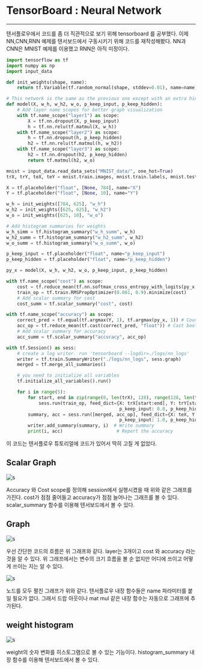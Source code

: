 # TensorBoard : Neural Network
-----------------------------------------------------
텐서플로우에서 코드를 좀 더 직관적으로 보기 위해 tensorboard 를 공부했다.
이제 NN,CNN,RNN 예제를 텐서보드에서 구동시키기 위해 코드를 재작성해봤다.
NN과 CNN은 MNIST 예제를 이용했고 RNN은 아직 미정이다.

```python
import tensorflow as tf
import numpy as np
import input_data

def init_weights(shape, name):
    return tf.Variable(tf.random_normal(shape, stddev=0.01), name=name)

# This network is the same as the previous one except with an extra hidden layer + dropout
def model(X, w_h, w_h2, w_o, p_keep_input, p_keep_hidden):
    # Add layer name scopes for better graph visualization
    with tf.name_scope("layer1") as scope:
        X = tf.nn.dropout(X, p_keep_input)
        h = tf.nn.relu(tf.matmul(X, w_h))
    with tf.name_scope("layer2") as scope:
        h = tf.nn.dropout(h, p_keep_hidden)
        h2 = tf.nn.relu(tf.matmul(h, w_h2))
    with tf.name_scope("layer3") as scope:
        h2 = tf.nn.dropout(h2, p_keep_hidden)
        return tf.matmul(h2, w_o)

mnist = input_data.read_data_sets("MNIST_data/", one_hot=True)
trX, trY, teX, teY = mnist.train.images, mnist.train.labels, mnist.test.images, mnist.test.labels

X = tf.placeholder("float", [None, 784], name="X")
Y = tf.placeholder("float", [None, 10], name="Y")

w_h = init_weights([784, 625], "w_h")
w_h2 = init_weights([625, 625], "w_h2")
w_o = init_weights([625, 10], "w_o")

# Add histogram summaries for weights
w_h_simm = tf.histogram_summary("w_h_summ", w_h)
w_h2_summ = tf.histogram_summary("w_h2_summ", w_h2)
w_o_summ = tf.histogram_summary("w_o_summ", w_o)

p_keep_input = tf.placeholder("float", name="p_keep_input")
p_keep_hidden = tf.placeholder("float", name="p_keep_hidden")

py_x = model(X, w_h, w_h2, w_o, p_keep_input, p_keep_hidden)

with tf.name_scope("cost") as scope:
    cost = tf.reduce_mean(tf.nn.softmax_cross_entropy_with_logits(py_x, Y))
    train_op = tf.train.RMSPropOptimizer(0.001, 0.9).minimize(cost)
    # Add scalar summary for cost
    cost_summ = tf.scalar_summary("cost", cost)

with tf.name_scope("accuracy") as scope:
    correct_pred = tf.equal(tf.argmax(Y, 1), tf.argmax(py_x, 1)) # Count correct predictions
    acc_op = tf.reduce_mean(tf.cast(correct_pred, "float")) # Cast boolean to float to average
    # Add scalar summary for accuracy
    acc_summ = tf.scalar_summary("accuracy", acc_op)

with tf.Session() as sess:
    # create a log writer. run 'tensorboard --logdir=./logs/nn_logs'
    writer = tf.train.SummaryWriter("./logs/nn_logs", sess.graph)
    merged = tf.merge_all_summaries()

    # you need to initialize all variables
    tf.initialize_all_variables().run()

    for i in range(5):
        for start, end in zip(range(0, len(trX), 128), range(128, len(trX), 128)):
            sess.run(train_op, feed_dict={X: trX[start:end], Y: trY[start:end],
                                          p_keep_input: 0.8, p_keep_hidden: 0.5})
        summary, acc = sess.run([merged, acc_op], feed_dict={X: teX, Y: teY,
                                          p_keep_input: 1.0, p_keep_hidden: 1.0})
        writer.add_summary(summary, i)  # Write summary
        print(i, acc)                    # Report the accuracy
```

이 코드는 텐서플로우 튜토리얼에 코드가 있어서 딱히 고칠 게 없었다.

## Scalar Graph

![s](https://2.bp.blogspot.com/-0Hnwwf15KLk/V7nc8F1OEmI/AAAAAAAAILQ/MEvYzovpFJMPu219Rju9VxNGglVBnmntACK4B/s400/nn_scalar.png)

Accuracy 와 Cost scope를 정의해 session에서 실행시켰을 때 위와 같은 그래프를 가진다.
cost가 점점 줄어들고 accuracy가 점점 늘어나는 그래프를 볼 수 있다.
scalar_summary 함수를 이용해 텐서보드에서 볼 수 있다.


## Graph
![s](https://2.bp.blogspot.com/-PoLnY05iILY/V7nc8KjeoqI/AAAAAAAAILE/VNwMADZ6e6cP2YBo9P3scp2PT4qa7XsWwCK4B/s400/nn_graph.png)

우선 간단한 코드의 흐름은 위 그래프와 같다. 
layer는 3개이고 cost 와 accuracy 라는 것을 알 수 있다.
위 그래프에서는 변수의 크기 흐름을 볼 순 없지만 
어디에 쓰이고 어떻게 쓰이는 지는 알 수 있다.

![s](https://2.bp.blogspot.com/-MG4FYwTZCD0/V7nc8NIKZXI/AAAAAAAAILU/WnNu4y7bPSw0AyvQpJAdC2m5ZqKklRGrwCK4B/s400/nn_graph_big.png)

노드를 모두 펼친 그래프가 위와 같다.
텐서플로우 내장 함수들은 name 파라미터를 붙일 필요가 없다.
그래서 드랍 아웃이나 mat mul 같은 내장 함수는 자동으로 그래프에 추가된다.

## weight histogram
![s](https://4.bp.blogspot.com/-4RUVUGSEt-U/V7nc8F80zXI/AAAAAAAAILI/lk6cPKIGk80ZSbVABogVpJMvjLTijoieACK4B/s400/nn_weights.png)

weight의 숫자 변화를 히스토그램으로 볼 수 있는 기능이다.
histogram_summary 내장 함수를 이용해 텐서보드에서 볼 수 있다.
